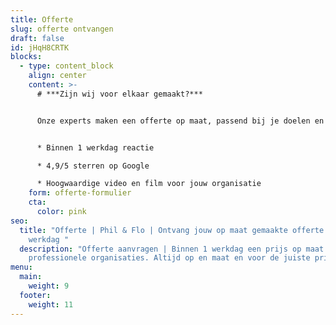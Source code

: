```yaml
---
title: Offerte
slug: offerte ontvangen
draft: false
id: jHqH8CRTK
blocks:
  - type: content_block
    align: center
    content: >-
      # ***Zijn wij voor elkaar gemaakt?***


      Onze experts maken een offerte op maat, passend bij je doelen en uitdagingen.


      * Binnen 1 werkdag reactie

      * 4,9/5 sterren op Google

      * Hoogwaardige video en film voor jouw organisatie
    form: offerte-formulier
    cta:
      color: pink
seo:
  title: "Offerte | Phil & Flo | Ontvang jouw op maat gemaakte offerte binnen een
    werkdag "
  description: "Offerte aanvragen | Binnen 1 werkdag een prijs op maat voor
    professionele organisaties. Altijd op en maat en voor de juiste prijs. "
menu:
  main:
    weight: 9
  footer:
    weight: 11
---
```

